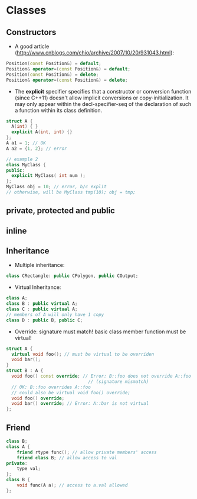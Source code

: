 # Classes

## Constructors
- A good article (http://www.cnblogs.com/chio/archive/2007/10/20/931043.html):
```cpp
Position(const Position&) = default;
Position& operator=(const Position&) = default;
Position(const Position&) = delete;
Position& operator=(const Position&) = delete;
```
- The **explicit** specifier specifies that a constructor or conversion function (since C++11) doesn't allow implicit conversions or copy-initialization. It may only appear within the decl-specifier-seq of the declaration of such a function within its class definition.
```cpp
struct A {
  A(int) { }
  explicit A(int, int) {}
};
A a1 = 1; // OK
A a2 = {1, 2}; // error

// example 2
class MyClass {
public:
  explicit MyClass( int num );
};
MyClass obj = 10; // error, b/c explit
// otherwise, will be MyClass tmp(10); obj = tmp;
```

## private, protected and public

## inline

## Inheritance
- Multiple inheritance:
```cpp
class CRectangle: public CPolygon, public COutput;
```
- Virtual Inheritance:
```cpp
class A;
class B : public virtual A;
class C : public virtual A;
// members of A will only have 1 copy
class D : public B, public C;
```
- Override: signature must match! basic class member function must be virtual!
```cpp
struct A {
  virtual void foo(); // must be virtual to be overriden
  void bar();
}
struct B : A {
  void foo() const override; // Error: B::foo does not override A::foo
                               // (signature mismatch)
  // OK: B::foo overrides A::foo
  // could also be virtual void foo() override;
  void foo() override; 
  void bar() override; // Error: A::bar is not virtual
};
```

## Friend
```cpp
class B;
class A {
	friend rtype func(); // allow private members' access
	friend class B; // allow access to val
private:
	type val;
};
class B {
	void func(A a); // access to a.val allowed
};
```